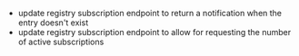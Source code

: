 - update registry subscription endpoint to return a notification when the entry doesn't exist
- update registry subscription endpoint to allow for requesting the number of active subscriptions